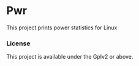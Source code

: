 # Pwr
This project prints power statistics for Linux

### License
This project is available under the Gplv2 or above.

